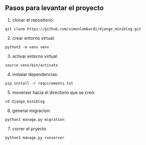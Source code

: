 ## Pasos para levantar el proyecto

1. clonar el repositorio: 
~~~
git clone https://github.com/simonlombardi/django_miniblog.git
~~~
2. crear entorno virtual:
~~~
python3 -m venv venv
~~~
3. activar entorno virtual:
~~~
source venv/bin/activate
~~~
4. instalar dependencias:
~~~
pip install -r requirements.txt
~~~
5. moverser hacia el directorio que se creó:
~~~
cd django_miniblog
~~~
6. generar migracion:
~~~
python3 manage.py migration
~~~
7. correr el pryecto
~~~
python3 manage.py runserver
~~~




